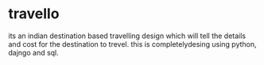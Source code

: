 # travello
its an indian destination based travelling design 
which will tell the details and cost for the destination to trevel.
this is completelydesing using python, dajngo and sql.

